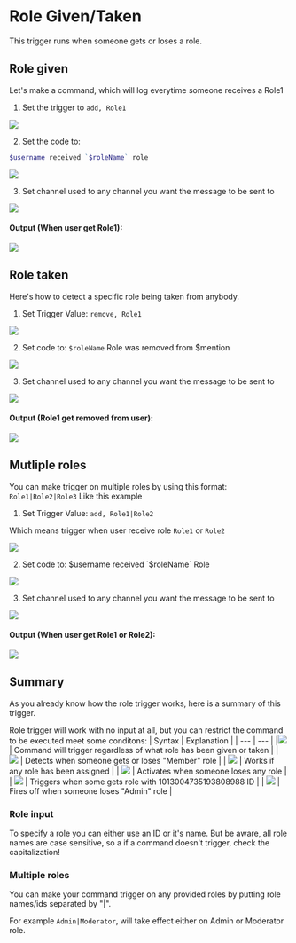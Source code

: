 # Role Given/Taken 

This trigger runs when someone gets or loses a role.


## Role given
Let's make a command, which will log everytime someone receives a Role1
1. Set the trigger to `add, Role1`
   
![](https://i.imgur.com/MevZIW3.png)

2. Set the code to: 
```php
$username received `$roleName` role
```
![](https://i.imgur.com/WezSkrK.png)

3. Set channel used to any channel you want the message to be sent to

![](https://i.imgur.com/sUgGUAc.png)

#### Output (When user get Role1):
![](https://i.imgur.com/0PYZ2pA.png)


## Role taken
Here's how to detect a specific role being taken from anybody.

1. Set Trigger Value: `remove, Role1`

![](https://i.imgur.com/dt0kSdJ.png)

2. Set code to: `$roleName` Role was removed from $mention

![](https://i.imgur.com/yqZAk54.png)

3. Set channel used to any channel you want the message to be sent to

![](https://i.imgur.com/sUgGUAc.png)

#### Output (Role1 get removed from user):
![](https://i.imgur.com/UbKVguz.png)

## Mutliple roles
You can make trigger on multiple roles by using this format: `Role1|Role2|Role3`
Like this example
1. Set Trigger Value: `add, Role1|Role2`

Which means trigger when user receive role `Role1` or `Role2`

![](https://i.imgur.com/3X3aFyJ.png)

2. Set code to: $username received `$roleName` Role

![](https://i.imgur.com/WezSkrK.png)

3. Set channel used to any channel you want the message to be sent to

![](https://i.imgur.com/sUgGUAc.png)

#### Output (When user get Role1 or Role2):
![](https://i.imgur.com/UpUZYbA.png)


## Summary
As you already know how the role trigger works, here is a summary of this trigger.

Role trigger will work with no input at all, but you can restrict the command to be executed meet some conditons:
| Syntax | Explanation |
| --- | --- |
|![](https://cdn.discordapp.com/attachments/1100128432395927765/1100512115627925564/image.png) | Command will trigger regardless of what role has been given or taken |
| ![](https://cdn.discordapp.com/attachments/1100128432395927765/1100512172456542298/image.png) | Detects when someone gets or loses "Member" role |
| ![](https://cdn.discordapp.com/attachments/1100128432395927765/1100512354392866816/image.png) | Works if any role has been assigned |
| ![](https://cdn.discordapp.com/attachments/1100128432395927765/1100512392464576602/image.png) | Activates when someone loses any role |
| ![](https://cdn.discordapp.com/attachments/1100128432395927765/1100512279751036989/image.png) | Triggers when some gets role with 1013004735193808988 ID |
| ![](https://cdn.discordapp.com/attachments/1100128432395927765/1100512476895920288/image.png) | Fires off when someone loses "Admin" role |

### Role input
To specify a role you can either use an ID or it's name.
But be aware, all role names are case sensitive, so a if a command doesn't trigger, check the capitalization!

### Multiple roles
You can make your command trigger on any provided roles by putting role names/ids separated by "|".

For example `Admin|Moderator`, will take effect either on Admin or Moderator role.
